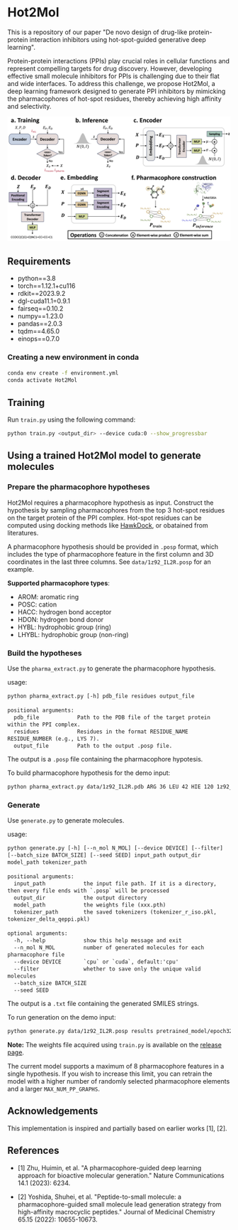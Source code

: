 
# Hot2Mol


This is a repository of our paper "De novo design of drug-like protein-protein interaction inhibitors using hot-spot-guided generative deep learning". 

Protein-protein interactions (PPIs) play crucial roles in cellular functions and represent compelling targets for drug discovery. However, developing effective small molecule inhibitors for PPIs is challenging due to their flat and wide interfaces. To address this challenge, we propose Hot2Mol, a deep learning framework designed to generate PPI inhibitors by mimicking the pharmacophores of hot-spot residues, thereby achieving high affinity and selectivity.


![model_framework.png](pics%2Fmodel_framework.png)

## Requirements
- python==3.8
- torch==1.12.1+cu116
- rdkit==2023.9.2
- dgl-cuda11.1=0.9.1
- fairseq==0.10.2
- numpy==1.23.0
- pandas==2.0.3
- tqdm==4.65.0
- einops==0.7.0


### Creating a new environment in conda

```bash
conda env create -f environment.yml
conda activate Hot2Mol
```

## Training

Run `train.py` using the following command:
```bash
python train.py <output_dir> --device cuda:0 --show_progressbar
```



## Using a trained Hot2Mol model to generate molecules


### Prepare the pharmacophore hypotheses

Hot2Mol requires a pharmacophore hypothesis as input. Construct the hypothesis by sampling pharmacophores from the top 3 hot-spot residues on the target protein of the PPI complex. Hot-spot residues can be computed using docking methods like [HawkDock](http://cadd.zju.edu.cn/hawkdock/), or obatained from literatures.

A pharmacophore hypothesis should be provided in `.posp` format, which includes the type of pharmacophore feature in the first column and 3D coordinates in the last three columns. See `data/1z92_IL2R.posp` for an example.

**Supported pharmacophore types**:
- AROM: aromatic ring
- POSC: cation
- HACC: hydrogen bond acceptor
- HDON: hydrogen bond donor
- HYBL: hydrophobic group (ring)
- LHYBL: hydrophobic group (non-ring)


### Build the hypotheses

Use the `pharma_extract.py` to generate the pharmacophore hypothesis.

usage:
```text
python pharma_extract.py [-h] pdb_file residues output_file

positional arguments:
  pdb_file            Path to the PDB file of the target protein within the PPI complex.
  residues            Residues in the format RESIDUE_NAME RESIDUE_NUMBER (e.g., LYS 7).
  output_file         Path to the output .posp file.
```

The output is a `.posp` file containing the pharmacophore hypotesis. 


To build pharmacophore hypothesis for the demo input:
```bash
python pharma_extract.py data/1z92_IL2R.pdb ARG 36 LEU 42 HIE 120 1z92_IL2R.posp
```

### Generate

Use `generate.py` to generate molecules.

usage:
```text
python generate.py [-h] [--n_mol N_MOL] [--device DEVICE] [--filter] [--batch_size BATCH_SIZE] [--seed SEED] input_path output_dir model_path tokenizer_path

positional arguments:
  input_path            the input file path. If it is a directory, then every file ends with `.posp` will be processed
  output_dir            the output directory
  model_path            the weights file (xxx.pth)
  tokenizer_path        the saved tokenizers (tokenizer_r_iso.pkl, tokenizer_delta_qeppi.pkl)

optional arguments:
  -h, --help            show this help message and exit
  --n_mol N_MOL         number of generated molecules for each pharmacophore file
  --device DEVICE       `cpu` or `cuda`, default:'cpu'
  --filter              whether to save only the unique valid molecules
  --batch_size BATCH_SIZE
  --seed SEED
```

The output is a `.txt` file containing the generated SMILES strings.


To run generation on the demo input:
```bash
python generate.py data/1z92_IL2R.posp results pretrained_model/epoch32.pth pretrained_model --filter --device cuda:0 --seed 123
```

**Note:** The weights file acquired using `train.py` is available on the [release page](https://github.com/sun-heqi/Hot2Mol/releases/tag/v1.0).

The current model supports a maximum of 8 pharmacophore features in a single hypothesis. If you wish to increase this limit, you can retrain the model with a higher number of randomly selected pharmacophore elements and a larger `MAX_NUM_PP_GRAPHS`.


## Acknowledgements
This implementation is inspired and partially based on earlier works [1], [2].


## References

* [1] Zhu, Huimin, et al. "A pharmacophore-guided deep learning approach for bioactive molecular generation." Nature Communications 14.1 (2023): 6234.
    
* [2] Yoshida, Shuhei, et al. "Peptide-to-small molecule: a pharmacophore-guided small molecule lead generation strategy from high-affinity macrocyclic peptides." Journal of Medicinal Chemistry 65.15 (2022): 10655-10673.   

